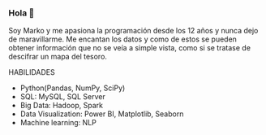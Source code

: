 ### Hola 👋

Soy Marko y me apasiona la programación desde los 12 años y nunca dejo de maravillarme. Me encantan los datos y como de estos se pueden obtener información que no se veía a simple vista, como si se tratase de descifrar un mapa del tesoro.

HABILIDADES
* Python(Pandas, NumPy, SciPy)
* SQL: MySQL, SQL Server
* Big Data: Hadoop, Spark
* Data Visualization: Power BI, Matplotlib, Seaborn
* Machine learning: NLP
